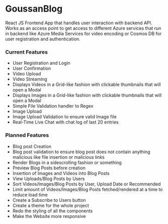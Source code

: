 # GoussanBlog

React JS Frontend App that handles user interaction with backend API. Works as an access point to get access to different Azure services that run in backend like Azure Media Services for video encoding or Cosmos DB for user registration and authentication.



### Current Features
* User Registration and Login
* User Confirmation
* Video Upload
* Video Streaming
* Displays Videos in a Grid-like fashion with clickable thumbnails that will open a Modal
* Displays Images in a Grid-like fashion with clickable thumbnails that will open a Modal
* Simple File Validation handler to Regex
* Image Upload
* Image Upload Validation to ensure valid Image file
* Real-Time Live Chat with chat log of last 20 entries
### Planned Features
* Blog post Creation
* Blog post validation to ensure blog post does not contain anything malicious like file insertion or malicious links
* Render Blogs in a sidescrolling fashion or something
* Preview Blog Posts before creation
* Insertion of Images and Videos into Blog Posts
* View Uploads/Blog Posts by Users
* Sort Videos/Images/Blog Posts by User, Upload Date or Recommended
* Limit amount of Videos/Images/Blog Posts fetched/rendered at a time to reduce load time
* Create a Subscribe to Users button
* Create a theme for the whole project
* Redo the styling of all the components
* Make the Website more responsive
